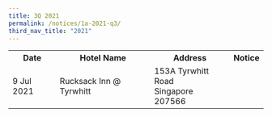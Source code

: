 ```yaml
---
title: 3Q 2021
permalink: /notices/1a-2021-q3/
third_nav_title: "2021"
---
```

<table>
   <tr>
    <th>Date</th>
    <th>Hotel Name</th>
    <th>Address</th>
    <th>Notice</th>
  </tr>
    <tr>
    <td>9 Jul 2021</td>
    <td>Rucksack Inn @ Tyrwhitt</td>
    <td>153A Tyrwhitt Road <br>Singapore 207566<br></td>
    <td><a href="/files/Rucksack Inn at Tyrwhitt.pdf"></a></td>
  </tr>